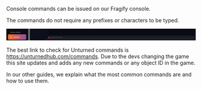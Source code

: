 Console commands can be issued on our Fragify console.

The commands do not require any prefixes or characters to be typed.

![](images/type-a-command.png)

The best link to check for Unturned commands is https://unturnedhub.com/commands. Due to the devs changing the game this site updates and adds any new commands or any object ID in the game.

In our other guides, we explain what the most common commands are and how to use them.